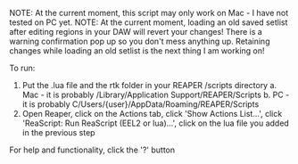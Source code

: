 NOTE: At the current moment, this script may only work on Mac - I have not tested on PC yet.
NOTE: At the current moment, loading an old saved setlist after editing regions in your DAW will revert your changes! 
There is a warning confirmation pop up so you don't mess anything up. Retaining changes while loading an old setlist is the next thing I am working on!

To run:
1. Put the .lua file and the rtk folder in your REAPER /scripts directory
   a. Mac - it is probably /Library/Application Support/REAPER/Scripts
   b. PC - it is probably C/Users/{user}/AppData/Roaming/REAPER/Scripts
2. Open Reaper, click on the Actions tab, click 'Show Actions List...', click 'ReaScript: Run ReaScript (EEL2 or lua)...', click on the lua file you added in the previous step

For help and functionality, click the '?' button 
